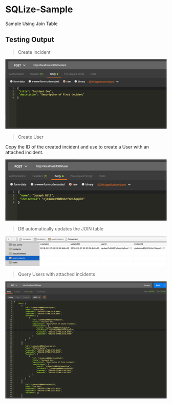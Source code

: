 # SQLize-Sample
Sample Using Join Table

## Testing Output

> Create Incident

![alt text](screenshots/create-incident.png "Creating an Incident")

> Create User

Copy the ID of the created incident and use to create a User with an attached incident.

![alt text](screenshots/create-user-with-incident.png "Creating a User with an attached incident")

> DB automatically updates the JOIN table

![alt text](screenshots/db-shot.png "Query Users")



> Query Users with attached incidents

![alt text](screenshots/query.png "Query Users")
